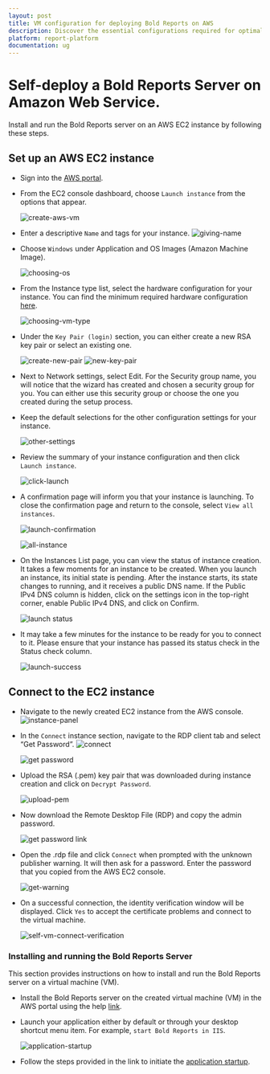 ```yaml
---
layout: post
title: VM configuration for deploying Bold Reports on AWS
description: Discover the essential configurations required for optimal performance when deploying Bold Reports on AWS
platform: report-platform
documentation: ug
---
```


# Self-deploy a Bold Reports Server on Amazon Web Service.

Install and run the Bold Reports server on an AWS EC2 instance by following these steps.

## Set up an AWS EC2 instance

* Sign into the [AWS portal](https://signin.aws.amazon.com/signin?redirect_uri=https%3A%2F%2Feu-north-1.console.aws.amazon.com%2Fec2%3FhashArgs%3D%2523%26isauthcode%3Dtrue%26region%3Deu-north-1%26state%3DhashArgsFromTB_eu-north-1_227745a042a5e383&client_id=arn%3Aaws%3Asignin%3A%3A%3Aconsole%2Fec2-tb&forceMobileApp=0&code_challenge=bULTZavHsGGJf1vmK_xILJyEIHizAy4aPkzK2HJkpoA&code_challenge_method=SHA-256).

* From the EC2 console dashboard, choose `Launch instance` from the options that appear.

    ![create-aws-vm](/static/assets/on-premise/images/installation/deploying-in-aws/create-aws-vm.png)

* Enter a descriptive `Name` and tags for your instance.
    ![giving-name](/static/assets/on-premise/images/installation/deploying-in-aws/giving-name.png)

* Choose `Windows` under Application and OS Images (Amazon Machine Image).

    ![choosing-os](/static/assets/on-premise/images/installation/deploying-in-aws/os-choosing.png)

* From the Instance type list, select the hardware configuration for your instance. You can find the minimum required hardware configuration [here](../../../getting-started/#hardware-requirements).

    ![choosing-vm-type](/static/assets/on-premise/images/installation/deploying-in-aws/vm-type-choosing.png)

* Under the `Key Pair (login)` section, you can either create a new RSA key pair or select an existing one.

    ![create-new-pair](/static/assets/on-premise/images/installation/deploying-in-aws/create-new-key-pair.png)
    ![new-key-pair](/static/assets/on-premise/images/installation/deploying-in-aws/new-key-pair.png)

* Next to Network settings, select Edit. For the Security group name, you will notice that the wizard has created and chosen a security group for you. You can either use this security group or choose the one you created during the setup process.

* Keep the default selections for the other configuration settings for your instance.

    ![other-settings](/static/assets/on-premise/images/installation/deploying-in-aws/other-settigs.png)

* Review the summary of your instance configuration and then click `Launch instance`.

    ![click-launch](/static/assets/on-premise/images/installation/deploying-in-aws/click-launch.png)

* A confirmation page will inform you that your instance is launching. To close the confirmation page and return to the console, select `View all instances`.

    ![launch-confirmation](/static/assets/on-premise/images/installation/deploying-in-aws/launch-confiramation.png)

    ![all-instance](/static/assets/on-premise/images/installation/deploying-in-aws/all-instance.png)

* On the Instances List page, you can view the status of instance creation. It takes a few moments for an instance to be created. When you launch an instance, its initial state is pending. After the instance starts, its state changes to running, and it receives a public DNS name. If the Public IPv4 DNS column is hidden, click on the settings icon in the top-right corner, enable Public IPv4 DNS, and click on Confirm.

    ![launch status](/static/assets/on-premise/images/installation/deploying-in-aws/launch-status.png)

* It may take a few minutes for the instance to be ready for you to connect to it. Please ensure that your instance has passed its status check in the Status check column.

    ![launch-success](/static/assets/on-premise/images/installation/deploying-in-aws/launch-success.png)

## Connect to the EC2 instance

* Navigate to the newly created EC2 instance from the AWS console.
    ![instance-panel](/static/assets/on-premise/images/installation/deploying-in-aws/instance-panel.png)

* In the `Connect` instance section, navigate to the RDP client tab and select “Get Password”.
    ![connect](/static/assets/on-premise/images/installation/deploying-in-aws/connect.png)

    ![get password](/static/assets/on-premise/images/installation/deploying-in-aws/get-password.png)

* Upload the RSA (.pem) key pair that was downloaded during instance creation and click on `Decrypt Password`.

    ![upload-pem](/static/assets/on-premise/images/installation/deploying-in-aws/upload-pem.png)

* Now download the Remote Desktop File (RDP) and copy the admin password.

    ![get password link](/static/assets/on-premise/images/installation/deploying-in-aws/get-password-link.png)

* Open the .rdp file and click `Connect` when prompted with the unknown publisher warning. It will then ask for a password. Enter the password that you copied from the AWS EC2 console.

    ![get-warning](/static/assets/on-premise/images/installation/deploying-in-aws/get-warning.png)

* On a successful connection, the identity verification window will be displayed. Click `Yes` to accept the certificate problems and connect to the virtual machine.

    ![self-vm-connect-verification](/static/assets/on-premise/images/installation/deploying-in-aws/self-vm-connect-verification.png)

### Installing and running the Bold Reports Server

This section provides instructions on how to install and run the Bold Reports server on a virtual machine (VM).

* Install the Bold Reports server on the created virtual machine (VM) in the AWS portal using the help [link](../../../installation/windows-installer/installation-and-deployment/).

* Launch your application either by default or through your desktop shortcut menu item. For example, `start Bold Reports in IIS`.

    ![application-startup](/static/assets/on-premise/images/installation/deploying-in-aws/application-startup-login.png)

* Follow the steps provided in the link to initiate the [application startup](../../../application-startup/).